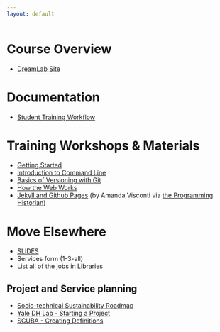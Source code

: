 ```yaml
---
layout: default
---
```


# Course Overview

* [DreamLab Site](http://web.sas.upenn.edu/dream-lab/2018/10/29/dh-library/)

# Documentation

* [Student Training Workflow](studentworkflow.html)

# Training Workshops & Materials

* [Getting Started](https://github.com/upenndigitalscholarship/tktk/tree/master/training_slides/getting_started)
* [Introduction to Command Line](https://github.com/upenndigitalscholarship/tktk/tree/master/training_slides/command_line)
* [Basics of Versioning with Git](https://github.com/upenndigitalscholarship/tktk/tree/master/training_slides/git)
* [How the Web Works](https://github.com/upenndigitalscholarship/tktk/tree/master/training_slides/web)
* [Jekyll and Github Pages](https://programminghistorian.org/en/lessons/building-static-sites-with-jekyll-github-pages) (by Amanda Visconti via [the Programming Historian](https://programminghistorian.org/))

# Move Elsewhere
* [SLIDES](dlf2018)
* Services form (1-3-all)
* List all of the jobs in Libraries

## Project and Service planning
* [Socio-technical Sustainability Roadmap](https://sites.haa.pitt.edu/sustainabilityroadmap/)
* [Yale DH Lab - Starting a Project](http://dhlab.yale.edu/guides.html)
* [SCUBA - Creating Definitions](http://bit.ly/creatingdefinitions)
